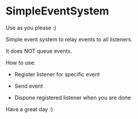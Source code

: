 # SimpleEventSystem

Use as you please :)

Simple event system to relay events to all listeners.

It does NOT queue events.


How to use:

- Register listener for specific event

- Send event

- Dispone registered listener when you are done


Have a great day :)

